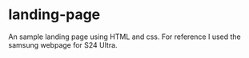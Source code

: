 # landing-page
An sample landing page using HTML and css. 
For reference I used the samsung webpage for S24 Ultra.
